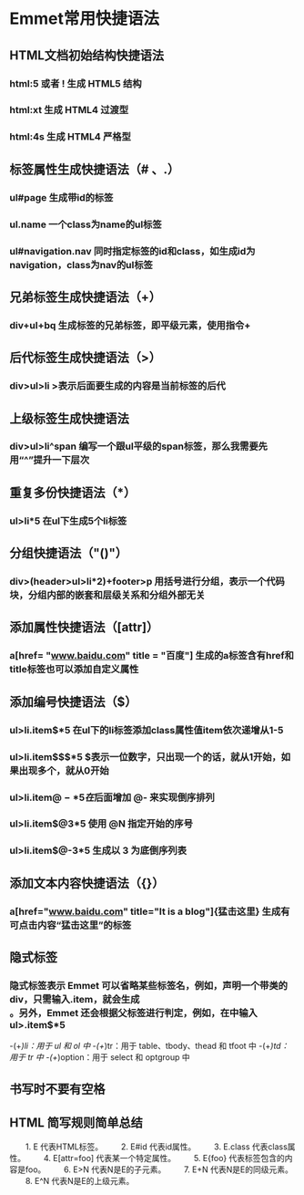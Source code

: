 # Emmet常用快捷语法

##  HTML文档初始结构快捷语法
### html:5 或者 ! 生成 HTML5 结构
### html:xt 生成 HTML4 过渡型
### html:4s 生成 HTML4 严格型

##  标签属性生成快捷语法（# 、.）
### ul#page 生成带id的标签
### ul.name 一个class为name的ul标签
### ul#navigation.nav 同时指定标签的id和class，如生成id为navigation，class为nav的ul标签

##  兄弟标签生成快捷语法（+）
### div+ul+bq 生成标签的兄弟标签，即平级元素，使用指令+

##  后代标签生成快捷语法（>）
### div>ul>li >表示后面要生成的内容是当前标签的后代

##  上级标签生成快捷语法
### div>ul>li^span  编写一个跟ul平级的span标签，那么我需要先用“^”提升一下层次

##  重复多份快捷语法（*）
### ul>li*5 在ul下生成5个li标签

##  分组快捷语法（"()"）
### div>(header>ul>li*2)+footer>p 用括号进行分组，表示一个代码块，分组内部的嵌套和层级关系和分组外部无关

##  添加属性快捷语法（[attr]）
### a[href= "www.baidu.com" title = "百度"]  生成的a标签含有href和title标签也可以添加自定义属性

##  添加编号快捷语法（$）
### ul>li.item$*5 在ul下的li标签添加class属性值item依次递增从1-5
### ul>li.item$$$*5 $表示一位数字，只出现一个的话，就从1开始，如果出现多个，就从0开始
### ul>li.item$@-*5 在$后面增加 @- 来实现倒序排列
### ul>li.item$@3*5 使用 @N 指定开始的序号
### ul>li.item$@-3*5 生成以 3 为底倒序列表

##  添加文本内容快捷语法（{}）
### a[href="www.baidu.com" title="It is a blog"]{猛击这里} 生成有可点击内容“猛击这里”的标签

##  隐式标签
### 隐式标签表示 Emmet 可以省略某些标签名，例如，声明一个带类的div，只需输入.item，就会生成<div class="item"></div>。另外，Emmet 还会根据父标签进行判定，例如，在中输入ul>.item$*5

-(+*)li：用于 ul 和 ol 中
-(+*)tr：用于 table、tbody、thead 和 tfoot 中
-(+*)td：用于 tr 中
-(+*)option：用于 select 和 optgroup 中

## 书写时不要有空格
## HTML 简写规则简单总结
　　1. E 代表HTML标签。
　　2. E#id 代表id属性。
　　3. E.class 代表class属性。
　　4. E[attr=foo] 代表某一个特定属性。
　　5. E{foo} 代表标签包含的内容是foo。
　　6. E>N 代表N是E的子元素。
　　7. E+N 代表N是E的同级元素。
　　8. E^N 代表N是E的上级元素。
